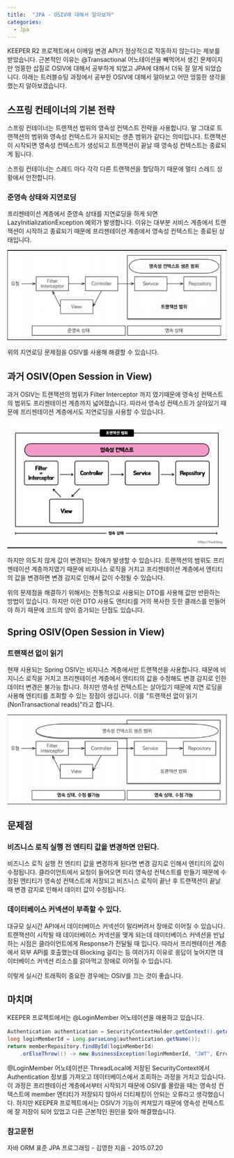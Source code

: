 ```yaml
---
title:  "JPA - OSIV에 대해서 알아보자"
categories:
  - Jpa
---
```


KEEPER R2 프로젝트에서 이메일 변경 API가 정상적으로 작동하지 않는다는 제보를 받았습니다. 근본적인 이유는 @Transactional 어노테이션을 빼먹어서 생긴 문제이지만 엉뚱한 삽질로 OSIV에 대해서 공부하게 되었고 JPA에 대해서 더욱 잘 알게 되었습니다. 아래는 트러블슈팅 과정에서 공부한 OSIV에 대해서 알아보고 어떤 엉뚱한 생각을 했는지 알아보겠습니다.

## 스프링 컨테이너의 기본 전략
스프링 컨테이너는 트랜잭션 범위의 영속성 컨텍스트 전략을 사용합니다. 말 그대로 트랜잭션의 범위와 영속성 컨텍스트가 유지되는 생존 범위가 같다는 의미입니다. 트랜잭션이 시작되면 영속성 컨텍스트가 생성되고 트랜잭션이 끝날 때 영속성 컨텍스트는 종료되게 됩니다.

스프링 컨테이너는 스레드 마다 각각 다른 트랜잭션을 할당하기 때문에 멀티 스레드 상황에서 안전합니다.

### 준영속 상태와 지연로딩
프리젠테이션 계층에서 준영속 상태를 지연로딩을 하게 되면 LazyInitializationException 예외가 발생합니다. 이유는 대부분 서비스 계층에서 트랜잭션이 시작하고 종료되기 때문에 프리젠테이션 계층에서 영속성 컨텍스트는 종료된 상태입니다.

![OSIVOff](https://github.com/02ggang9/02ggang9.github.io/blob/master/_posts/images/OSIV/OsivOff.png?raw=true)

위의 지연로딩 문제점을 OSIV를 사용해 해결할 수 있습니다.

## 과거 OSIV(Open Session in View)
과거 OSIV는 트랜잭션의 범위가 Filter Interceptor 까지 였기때문에 영속성 컨텍스트의 범위도 프리젠테이션 계층까지 넓어졌습니다. 따라서 영속성 컨텍스트가 살아있기 때문에 프리젠테이션 계층에서도 지연로딩을 사용할 수 있습니다.

![PastOSIV](https://github.com/02ggang9/02ggang9.github.io/blob/master/_posts/images/OSIV/PastOSIV.png?raw=true)

하지만 의도치 않게 값이 변경되는 장애가 발생할 수 있습니다. 트랜잭션의 범위도 프리젠테이션 계층까지였기 때문에 비지니스 로직을 거치고 프리젠테이션 계층에서 엔티티의 값을 변경하면 변경 감지로 인해서 값이 수정될 수 있습니다.

위의 문제점을 해결하기 위해서는 전통적으로 사용되는 DTO를 사용해 값만 반환하는 방법이 있습니다. 하지만 이런 DTO 사용도 엔티티를 거의 복사한 듯한 클래스를 만들어야 하기 때문에 코드의 양이 증가되는 단점도 있습니다.

## Spring OSIV(Open Session in View)
### 트랜잭션 없이 읽기
현재 사용되는 Spring OSIV는 비지니스 계층에서만 트랜잭션을 사용합니다. 때문에 비지니스 로직을 거치고 프리젠테이션 계층에서 엔티티의 값을 수정해도 변경 감지로 인한 데이터 변경은 불가능 합니다. 하지만 영속성 컨텍스트는 살아있기 때문에 지연 로딩을 사용해 엔티티를 조회할 수 있는 장점이 생깁니다. 이를 "트랜잭션 없이 읽기(NonTransactional reads)"라고 합니다.

![SpringOSIV](https://github.com/02ggang9/02ggang9.github.io/blob/master/_posts/images/OSIV/SpringOSIV.png?raw=true)

## 문제점
### 비즈니스 로직 실행 전 엔티티 값을 변경하면 안된다.
비즈니스 로직 실행 전 엔티티 값을 변경하게 된다면 변경 감지로 인해서 엔티티의 값이 수정됩니다. 클라이언트에서 요청이 들어오면 미리 영속성 컨텍스트를 만들기 때문에 수정된 엔티티가 영속성 컨텍스트에 저장되고 비즈니스 로직이 끝난 후 트랜잭션이 끝날 때 변경 감지로 인해서 데이터 값이 수정됩니다.

### 데이터베이스 커넥션이 부족할 수 있다.
대규모 실시간 API에서 데이터베이스 커넥션이 말라버려서 장애로 이어질 수 있습니다. 트랜잭션이 시작될 때 데이터베이스 커넥션을 맺게 되는데 데이터베이스 커넥션을 반납하는 시점은 클라이언트에게 Response가 전달될 때 입니다. 따라서 프리젠테이션 계층에서 외부 API를 호출했는데 Blocking 걸리는 등 여러가지 이유로 응답이 늦어지면 데이터베이스 커넥션 리소스를 갉아먹고 장애로 이어질 수 있습니다.

이렇게 실시간 트래픽이 중요한 경우에는 OSIV를 끄는 것이 좋습니다.

## 마치며
KEEPER 프로젝트에서는 @LoginMember 어노테이션을 애용하고 있습니다.

~~~java
Authentication authentication = SecurityContextHolder.getContext().getAuthentication();
long loginMemberId = Long.parseLong(authentication.getName());
return memberRepository.findById(loginMemberId)
    .orElseThrow(() -> new BusinessException(loginMemberId, "JWT", ErrorCode.MEMBER_NOT_FOUND));
~~~

@LoginMember 어노테이션은 ThreadLocal에 저장된 SecurityContext에서 Authentication 정보를 가져오고 데이터베이스에서 조회하는 과정을 거치고 있습니다. 이 과정은 프리젠테이션 계층에서부터 시작되기 때문에 OSIV를 몰랐을 때는 영속성 컨텍스트에 member 엔티티가 저장되지 않아서 더티체킹이 안되는 오류라고 생각했습니다. 하지만 KEEPER 프로젝트에서는 OSIV가 기능이 켜져있기 때문에 영속성 컨텍스트에 잘 저장이 되어 있었고 다른 근본적인 원인을 찾아 해결했습니다.

### 참고문헌
자바 ORM 표준 JPA 프로그래밍 - 김영한 지음 - 2015.07.20




